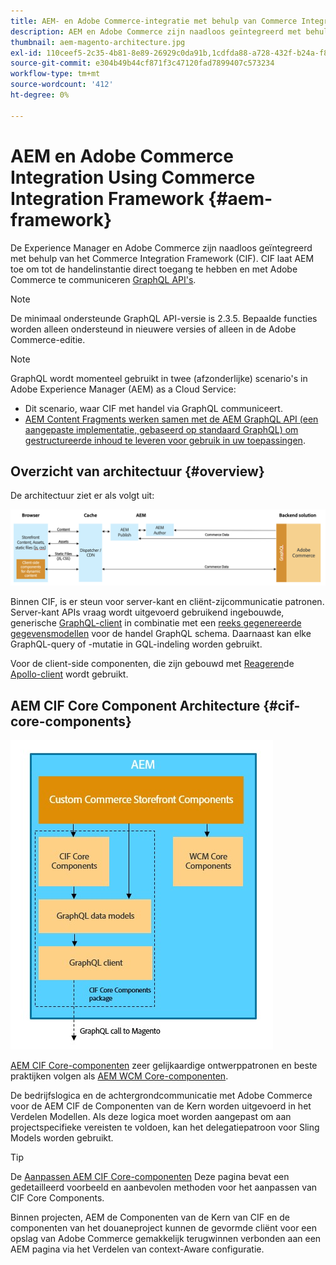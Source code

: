 ```yaml
---
title: AEM- en Adobe Commerce-integratie met behulp van Commerce Integration Framework
description: AEM en Adobe Commerce zijn naadloos geïntegreerd met behulp van het Commerce Integration Framework (CIF). CIF biedt AEM toegang tot een Adobe Commerce-exemplaar en kan via GraphQL communiceren met Adobe Commerce. AEM-auteurs kunnen ook Product- en rubriekkiezers en de productconsole gebruiken om producten en categoriegegevens op aanvraag van Adobe Commerce te doorzoeken. Bovendien verstrekt CIF een out-of-the-box opslag die handelsprojecten kan versnellen.
thumbnail: aem-magento-architecture.jpg
exl-id: 110ceef5-2c35-4b81-8e89-26929c0da91b,1cdfda88-a728-432f-b24a-f81347572bcf
source-git-commit: e304b49b44cf871f3c47120fad7899407c573234
workflow-type: tm+mt
source-wordcount: '412'
ht-degree: 0%

---
```


# AEM en Adobe Commerce Integration Using Commerce Integration Framework {#aem-framework}

De Experience Manager en Adobe Commerce zijn naadloos geïntegreerd met behulp van het Commerce Integration Framework (CIF). CIF laat AEM toe om tot de handelinstantie direct toegang te hebben en met Adobe Commerce te communiceren [GraphQL API&#39;s](https://devdocs.magento.com/guides/v2.4/graphql/).

>[!NOTE]
>
> De minimaal ondersteunde GraphQL API-versie is 2.3.5. Bepaalde functies worden alleen ondersteund in nieuwere versies of alleen in de Adobe Commerce-editie.

>[!NOTE]
>
>GraphQL wordt momenteel gebruikt in twee (afzonderlijke) scenario&#39;s in Adobe Experience Manager (AEM) as a Cloud Service:
>
>* Dit scenario, waar CIF met handel via GraphQL communiceert.
>* [AEM Content Fragments werken samen met de AEM GraphQL API (een aangepaste implementatie, gebaseerd op standaard GraphQL) om gestructureerde inhoud te leveren voor gebruik in uw toepassingen](/help/headless/graphql-api/content-fragments.md).


## Overzicht van architectuur {#overview}

De architectuur ziet er als volgt uit:

![Overzicht van CIF-architectuur](../assets/AEM_Magento_Architecture.png)

Binnen CIF, is er steun voor server-kant en cliënt-zijcommunicatie patronen.
Server-kant APIs vraag wordt uitgevoerd gebruikend ingebouwde, generische [GraphQL-client](https://github.com/adobe/commerce-cif-graphql-client) in combinatie met een [reeks gegenereerde gegevensmodellen](https://github.com/adobe/commerce-cif-magento-graphql) voor de handel GraphQL schema. Daarnaast kan elke GraphQL-query of -mutatie in GQL-indeling worden gebruikt.

Voor de client-side componenten, die zijn gebouwd met [Reageren](https://reactjs.org/)de [Apollo-client](https://www.apollographql.com/docs/react/) wordt gebruikt.

## AEM CIF Core Component Architecture {#cif-core-components}

![AEM CIF Core Component Architecture](../assets/cif-component-architecture.jpg)

[AEM CIF Core-componenten](https://github.com/adobe/aem-core-cif-components) zeer gelijkaardige ontwerppatronen en beste praktijken volgen als [AEM WCM Core-componenten](https://github.com/adobe/aem-core-wcm-components).

De bedrijfslogica en de achtergrondcommunicatie met Adobe Commerce voor de AEM CIF de Componenten van de Kern worden uitgevoerd in het Verdelen Modellen. Als deze logica moet worden aangepast om aan projectspecifieke vereisten te voldoen, kan het delegatiepatroon voor Sling Models worden gebruikt.

>[!TIP]
>
>De [Aanpassen AEM CIF Core-componenten](../customizing/customize-cif-components.md) Deze pagina bevat een gedetailleerd voorbeeld en aanbevolen methoden voor het aanpassen van CIF Core Components.

Binnen projecten, AEM de Componenten van de Kern van CIF en de componenten van het douaneproject kunnen de gevormde cliënt voor een opslag van Adobe Commerce gemakkelijk terugwinnen verbonden aan een AEM pagina via het Verdelen van context-Aware configuratie.
